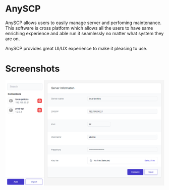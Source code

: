 # AnySCP

AnySCP allows users to easily manage server and perfoming maintenance.
This software is cross platform which allows all the users to have same enriching experience and able run it seamlessly no matter what system they are on.

AnySCP provides great UI/UX experience to make it pleasing to use.

# Screenshots

![Connection Details](/screenshots/anyscp-1.png?raw=true "Connection Details")
